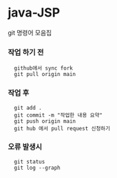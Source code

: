 # java-JSP

git 명령어 모음집
### 작업 하기 전
```
  github에서 sync fork
  git pull origin main
```
### 작업 후
```
  git add .
  git commit -m "작업한 내용 요약"
  git push origin main
  git hub 에서 pull request 신청하기
```
### 오류 발생시
```
  git status
  git log --graph
```
